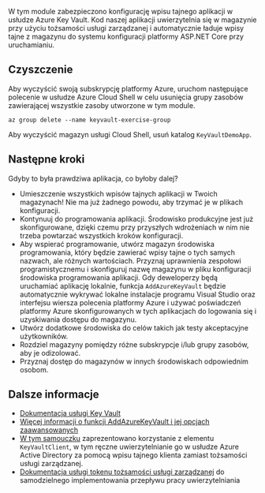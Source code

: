 W tym module zabezpieczono konfigurację wpisu tajnego aplikacji w usłudze Azure Key Vault. Kod naszej aplikacji uwierzytelnia się w magazynie przy użyciu tożsamości usługi zarządzanej i automatycznie ładuje wpisy tajne z magazynu do systemu konfiguracji platformy ASP.NET Core przy uruchamianiu.

## <a name="cleanup"></a>Czyszczenie

Aby wyczyścić swoją subskrypcję platformy Azure, uruchom następujące polecenie w usłudze Azure Cloud Shell w celu usunięcia grupy zasobów zawierającej wszystkie zasoby utworzone w tym module.

```console
az group delete --name keyvault-exercise-group
```

Aby wyczyścić magazyn usługi Cloud Shell, usuń katalog `KeyVaultDemoApp`.

## <a name="next-steps"></a>Następne kroki

Gdyby to była prawdziwa aplikacja, co byłoby dalej?

* Umieszczenie wszystkich wpisów tajnych aplikacji w Twoich magazynach! Nie ma już żadnego powodu, aby trzymać je w plikach konfiguracji.
* Kontynuuj do programowania aplikacji. Środowisko produkcyjne jest już skonfigurowane, dzięki czemu przy przyszłych wdrożeniach w nim nie trzeba powtarzać wszystkich kroków konfiguracji.
* Aby wspierać programowanie, utwórz magazyn środowiska programowania, który będzie zawierać wpisy tajne o tych samych nazwach, ale różnych wartościach. Przyznaj uprawnienia zespołowi programistycznemu i skonfiguruj nazwę magazynu w pliku konfiguracji środowiska programowania aplikacji. Gdy deweloperzy będą uruchamiać aplikację lokalnie, funkcja `AddAzureKeyVault` będzie automatycznie wykrywać lokalne instalacje programu Visual Studio oraz interfejsu wiersza polecenia platformy Azure i używać poświadczeń platformy Azure skonfigurowanych w tych aplikacjach do logowania się i uzyskiwania dostępu do magazynu.
* Utwórz dodatkowe środowiska do celów takich jak testy akceptacyjne użytkowników.
* Rozdziel magazyny pomiędzy różne subskrypcje i/lub grupy zasobów, aby je odizolować.
* Przyznaj dostęp do magazynów w innych środowiskach odpowiednim osobom.

## <a name="further-reading"></a>Dalsze informacje

* [Dokumentacja usługi Key Vault](https://docs.microsoft.com/azure/key-vault/)
* [Więcej informacji o funkcji AddAzureKeyVault i jej opcjach zaawansowanych](https://docs.microsoft.com/aspnet/core/security/key-vault-configuration?view=aspnetcore-2.1&tabs=aspnetcore2x)
* [W tym samouczku](https://docs.microsoft.com/azure/key-vault/key-vault-use-from-web-application) zaprezentowano korzystanie z elementu `KeyVaultClient`, w tym ręczne uwierzytelnianie go w usłudze Azure Active Directory za pomocą wpisu tajnego klienta zamiast tożsamości usługi zarządzanej.
* [Dokumentacja usługi tokenu tożsamości usługi zarządzanej](https://docs.microsoft.com/azure/app-service/app-service-managed-service-identity#using-the-rest-protocol) do samodzielnego implementowania przepływu pracy uwierzytelniania